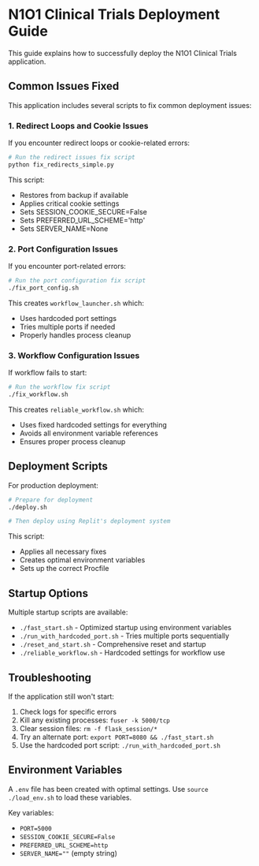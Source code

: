 # N1O1 Clinical Trials Deployment Guide

This guide explains how to successfully deploy the N1O1 Clinical Trials application.

## Common Issues Fixed

This application includes several scripts to fix common deployment issues:

### 1. Redirect Loops and Cookie Issues

If you encounter redirect loops or cookie-related errors:

```bash
# Run the redirect issues fix script
python fix_redirects_simple.py
```

This script:
- Restores from backup if available
- Applies critical cookie settings
- Sets SESSION_COOKIE_SECURE=False
- Sets PREFERRED_URL_SCHEME='http'
- Sets SERVER_NAME=None

### 2. Port Configuration Issues

If you encounter port-related errors:

```bash
# Run the port configuration fix script
./fix_port_config.sh
```

This creates `workflow_launcher.sh` which:
- Uses hardcoded port settings
- Tries multiple ports if needed
- Properly handles process cleanup

### 3. Workflow Configuration Issues

If workflow fails to start:

```bash
# Run the workflow fix script
./fix_workflow.sh
```

This creates `reliable_workflow.sh` which:
- Uses fixed hardcoded settings for everything
- Avoids all environment variable references
- Ensures proper process cleanup

## Deployment Scripts

For production deployment:

```bash
# Prepare for deployment
./deploy.sh

# Then deploy using Replit's deployment system
```

This script:
- Applies all necessary fixes
- Creates optimal environment variables
- Sets up the correct Procfile

## Startup Options

Multiple startup scripts are available:

- `./fast_start.sh` - Optimized startup using environment variables
- `./run_with_hardcoded_port.sh` - Tries multiple ports sequentially
- `./reset_and_start.sh` - Comprehensive reset and startup
- `./reliable_workflow.sh` - Hardcoded settings for workflow use

## Troubleshooting

If the application still won't start:

1. Check logs for specific errors
2. Kill any existing processes: `fuser -k 5000/tcp`
3. Clear session files: `rm -f flask_session/*`
4. Try an alternate port: `export PORT=8080 && ./fast_start.sh`
5. Use the hardcoded port script: `./run_with_hardcoded_port.sh`

## Environment Variables

A `.env` file has been created with optimal settings. Use `source ./load_env.sh` to load these variables.

Key variables:
- `PORT=5000`
- `SESSION_COOKIE_SECURE=False`
- `PREFERRED_URL_SCHEME=http`
- `SERVER_NAME=""` (empty string)